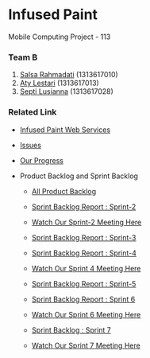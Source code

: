 # Infused Paint
Mobile Computing Project - 113

### Team B
1. [Salsa Rahmadati](https://github.com/salsarahmadati) (1313617010)
2. [Aty Lestari](https://github.com/atylestari) (1313617013)
3. [Septi Lusianna](https://github.com/septilsnna) (1313617028)

### Related Link
* [Infused Paint Web Services](https://github.com/septilsnna/infused-paint-web-services)
* [Issues](https://github.com/septilsnna/infused-paint/issues)
* [Our Progress](https://github.com/septilsnna/infused-paint/projects/1)

* Product Backlog and Sprint Backlog
  * [All Product Backlog](https://drive.google.com/file/d/1YNFUZgxGDxbiQb5ECW2YDimGnl_QaE8D/view?usp=sharing)

  * [Sprint Backlog Report : Sprint-2](https://drive.google.com/file/d/1V4RoNsSspemBu5UxfncTLz6zjxbhCllQ/view?usp=sharing)
  * [Watch Our Sprint-2 Meeting Here](https://www.youtube.com/watch?v=zlnebKu5hUg)

  * [Sprint Backlog Report : Sprint-3](https://drive.google.com/file/d/1HuJA5GeMtWPUsL2NdAUrRrTU-GWAWr0P/view?usp=sharing)

  * [Sprint Backlog Report : Sprint-4](https://drive.google.com/file/d/1uuIduwjIXNF1rr1AnZDTRfgjJo7KkL0c/view?usp=sharing)
  * [Watch Our Sprint 4 Meeting Here](https://www.youtube.com/watch?v=MfiIIrDnCh0)
    
  * [Sprint Backlog Report : Sprint-5](https://drive.google.com/file/d/1YQwo2O9_CkOY2RSvWb2dqPh8R_UR8Inj/view?usp=sharing)
    

  * [Sprint Backlog Report : Sprint 6](https://drive.google.com/file/d/1YSXk7YZw3-ld5S6tU2b98WbwUN8J2eJR/view?usp=sharing)
  * [Watch Our Sprint 6 Meeting Here](https://youtu.be/pBNVHu6Ukag)
  
  * [Sprint Backlog : Sprint 7](https://drive.google.com/file/d/1QyGcg-mJs1JesZ5n_ENO2OyOiz3_9_I-/view?usp=sharing)
  * [Watch Our Sprint 7 Meeting Here](https://youtu.be/9XIjACiSo_Y)
